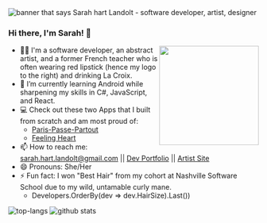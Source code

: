 <img src="https://github.com/sarah-hart-landolt/sarah-hart-landolt/blob/master/Sarah%20Hart%20Landolt.png" alt="banner that says Sarah hart Landolt - software developer, artist, designer">

### Hi there, I'm Sarah! 👋
<img align="right" width="200" height="200" src="https://sarah-hart-landolt.github.io/assets/images/SHL%20LOGO%20CODING1.png"></a>
- 💃🏻 I'm a software developer, an abstract artist, and a former French teacher who is often wearing red lipstick (hence my logo to the right) and drinking La Croix.
- 🌱 I’m currently learning Android while sharpening my skills in C#, JavaScript, and React. 
- 💻 Check out these two Apps that I built from scratch and am most proud of:
     - [Paris-Passe-Partout](https://github.com/sarah-hart-landolt/Paris-Passe-Partout) 
     - [Feeling Heart](https://github.com/sarah-hart-landolt/Feeling-Heart-Chart)
- 📫 How to reach me: sarah.hart.landolt@gmail.com || [Dev Portfolio](https://sarah-hart-landolt.github.io/) || [Artist Site](https://www.sarahhartlandolt.com/)
- 😄 Pronouns: She/Her
- ⚡ Fun fact: I won "Best Hair" from my cohort at Nashville Software School due to my wild, untamable curly mane. 
     - Developers.OrderBy(dev => dev.HairSize).Last())


![top-langs](https://github-readme-stats.vercel.app/api/top-langs?username=sarah-hart-landolt)
![github stats](https://github-readme-stats.vercel.app/api?username=sarah-hart-landolt)

<!--
**sarah-hart-landolt/sarah-hart-landolt** is a ✨ _special_ ✨ repository because its `README.md` (this file) appears on your GitHub profile.

Here are some ideas to get you started:
![github stats](https://github-readme-stats.vercel.app/api?username=sarah-hart-landolt)

- 🔭 I’m currently working on ...
- 🌱 I’m currently learning ...
- 👯 I’m looking to collaborate on ...
- 🤔 I’m looking for help with ...
- 💬 Ask me about ...
- 📫 How to reach me: ...
- 😄 Pronouns: ...
- ⚡ Fun fact: ...
-->

